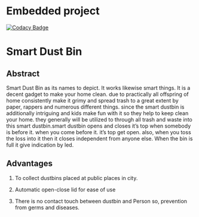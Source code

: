 # Embedded project

[![Codacy Badge](https://app.codacy.com/project/badge/Grade/7e3822c694f646d9a00cb6a08c5be7ac)](https://www.codacy.com/gh/manojvadri454/M2-EmbSys/dashboard?utm_source=github.com&amp;utm_medium=referral&amp;utm_content=manojvadri454/M2-EmbSys&amp;utm_campaign=Badge_Grade)

# Smart Dust Bin

## Abstract 
Smart Dust Bin as its names to depict. It works likewise smart things. It is a decent gadget to make your home clean. due to practically all offspring of home consistently make it grimy and spread trash to a great extent by paper, rappers and numerous different things. since the smart dustbin is additionally intriguing and kids make fun with it so they help to keep clean your home. they generally will be utilized to through all trash and waste into this smart dustbin.smart dustbin opens and closes it’s top when somebody is before it. when you come before it. it’s top get open. also, when you toss the loss into it then it closes independent from anyone else. When the bin is full it give indication by led.


## Advantages

1. To collect dustbins placed at public places in city.

2. Automatic open-close lid for ease of use 

3. There is no contact touch between dustbin and Person so, prevention from germs and diseases. 